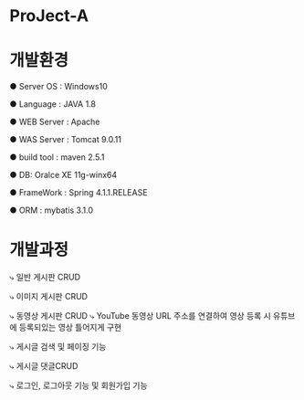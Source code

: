# ProJect-A



# 개발환경
● Server OS : Windows10

● Language : JAVA 1.8

● WEB Server : Apache 

● WAS Server : Tomcat 9.0.11

● build tool : maven 2.5.1

● DB: Oralce XE 11g-winx64

● FrameWork : Spring 4.1.1.RELEASE

● ORM : mybatis 3.1.0


# 개발과정
  ⤷  일반 게시판 CRUD
  
  ⤷  이미지 게시판 CRUD
  
  ⤷  동영상 게시판 CRUD
    ⤷ YouTube 동영상 URL 주소를 연결하여 영상 등록 시 유튜브에 등록되있는 영상 틀어지게 구현       
    
  ⤷  게시글 검색 및 페이징 기능
    
  ⤷  게시글 댓글CRUD

  ⤷  로그인, 로그아웃 기능 및 회원가입 기능
